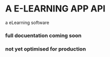 # A E-LEARNING APP API
a eLearning software

### full docuentation coming soon

### not yet optimised for production

